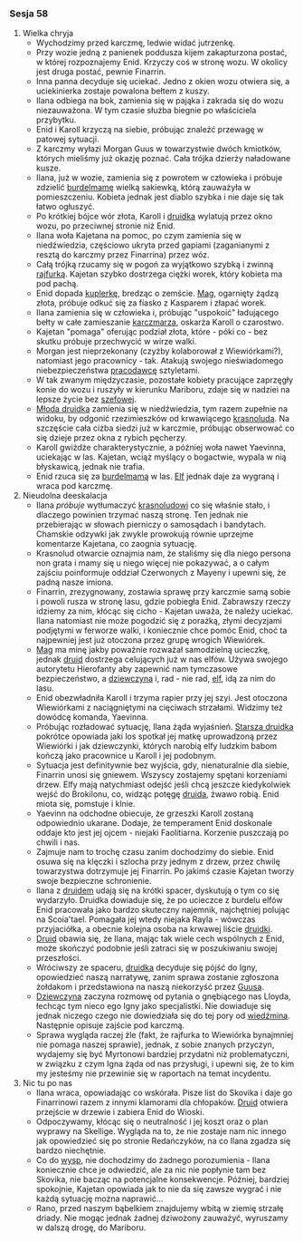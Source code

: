 ### Sesja 58
1. Wielka chryja
    - Wychodzimy przed karczmę, ledwie widać jutrzenkę.
    - Przy wozie jedną z panienek poddusza kijem zakapturzona postać, w której rozpoznajemy Enid. Krzyczy coś w stronę wozu. W okolicy jest druga postać, pewnie Finarrin.
    - Inna panna decyduje się uciekać. Jedno z okien wozu otwiera się, a uciekinierka zostaje powalona bełtem z kuszy.
    - Ilana odbiega na bok, zamienia się w pająka i zakrada się do wozu niezauważona. W tym czasie służba biegnie po właściciela przybytku.
    - Enid i Karoll krzyczą na siebie, próbując znaleźć przewagę w patowej sytuacji.
    - Z karczmy wyłazi Morgan Guus w towarzystwie dwóch kmiotków, których mieliśmy już okazję poznać. Cała trójka dzierży naładowane kusze.
    - Ilana, już w wozie, zamienia się z powrotem w człowieka i próbuje zdzielić [burdelmamę](Karoll) wielką sakiewką, którą zauważyła w pomieszczeniu. Kobieta jednak jest diablo szybka i nie daje się tak łatwo ogłuszyć.
    - Po krótkiej bójce wór złota, Karoll i [druidka](Ilana) wylatują przez okno wozu, po przeciwnej stronie niż Enid.
    - Ilana woła Kajetana na pomoc, po czym zamienia się w niedźwiedzia, częściowo ukryta przed gapiami (zaganianymi z resztą do karczmy przez Finarrina) przez wóz.
    - Całą trójką rzucamy się w pogoń za wyjątkowo szybką i zwinną [rajfurką](Karoll). Kajetan szybko dostrzega ciężki worek, który kobieta ma pod pachą.
    - Enid dopada [kuplerkę](Karoll), bredząc o zemście. [Mag](Kajetan), ogarnięty żądzą złota, próbuje odkuć się za fiasko z Kasparem i złapać worek.
    - Ilana zamienia się w człowieka i, próbując "uspokoić" ładującego bełty w całe zamieszanie [karczmarza](Morgan), oskarża Karoll o czarostwo.
    - Kajetan "pomaga" oferując podział złota, które - póki co - bez skutku próbuje przechwycić w wirze walki.
    - Morgan jest nieprzekonany (czyżby kolaborował z Wiewiórkami?), natomiast jego pracownicy - tak. Atakują swojego nieświadomego niebezpieczeństwa [pracodawcę](Morgan) sztyletami.
    - W tak zwanym międzyczasie, pozostałe kobiety pracujące zaprzęgły konie do wozu i ruszyły w kierunku Mariboru, zdaje się w nadziei na lepsze życie bez [szefowej](Karoll).
    - [Młoda druidka](Ilana) zamienia się w niedźwiedzia, tym razem zupełnie na widoku, by odgonić rzezimieszków od krwawiącego [krasnoluda](Morgan). Na szczęście cała ciżba siedzi już w karczmie, próbując obserwować co się dzieje przez okna z rybich pęcherzy.
    - Karoll gwiżdże charakterystycznie, a później woła nawet Yaevinna, uciekając w las. Kajetan, wciąż myślący o bogactwie, wypala w nią błyskawicą, jednak nie trafia.
    - Enid rzuca się za [burdelmamą](Karoll) w las. [Elf](Kajetan) jednak daje za wygraną i wraca pod karczmę.
2. Nieudolna deeskalacja
    - Ilana _próbuje_ wytłumaczyć [krasnoludowi](Morgan) co się właśnie stało, i dlaczego powinien trzymać naszą stronę. Ten jednak nie przebierając w słowach pierniczy o samosądach i bandytach. Chamskie odzywki jak zwykle prowokują równie uprzejme komentarze Kajetana, co zaognia sytuację.
    - Krasnolud otwarcie oznajmia nam, że staliśmy się dla niego persona non grata i mamy się u niego więcej nie pokazywać, a o całym zajściu poinformuje oddział Czerwonych z Mayeny i upewni się, że padną nasze imiona.
    - Finarrin, zrezygnowany, zostawia sprawę przy karczmie samą sobie i powoli rusza w stronę lasu, gdzie pobiegła Enid. Zabrawszy rzeczy idziemy za nim, kłócąc się cicho - Kajetan uważa, że należy uciekać. Ilana natomiast nie może pogodzić się z porażką, złymi decyzjami podjętymi w ferworze walki, i koniecznie chce pomóc Enid, choć ta najpewniej jest już otoczona przez grupę wrogich Wiewiórek.
    - [Mag](Kajetan) ma minę jakby poważnie rozważał samodzielną ucieczkę, jednak [druid](Finarrin) dostrzega celujących już w nas elfów. Używa swojego autorytetu Hierofanty aby zapewnić nam tymczasowe bezpieczeństwo, a [dziewczyna](Ilana) i, rad - nie rad, [elf](Kajetan), idą za nim do lasu.
    - Enid obezwładniła Karoll i trzyma rapier przy jej szyi. Jest otoczona Wiewiórkami z naciągniętymi na cięciwach strzałami. Widzimy też dowódcę komanda, Yaevinna.
    - Próbując rozładować sytuację, Ilana żąda wyjaśnień. [Starsza druidka](Enid) pokrótce opowiada jaki los spotkał jej matkę uprowadzoną przez Wiewiórki i jak dziewczynki, których narobią elfy ludzkim babom kończą jako pracownice u Karoll i jej podobnym.
    - Sytuacja jest definitywnie bez wyjścia, gdy, nienaturalnie dla siebie, Finarrin unosi się gniewem. Wszyscy zostajemy spętani korzeniami drzew. Elfy mają natychmiast odejść jeśli chcą jeszcze kiedykolwiek wejść do Brokilonu, co, widząc potęgę [druida](Finarrin), żwawo robią. Enid miota się, pomstuje i klnie.
    - Yaevinn na odchodne obiecuje, że grzeszki Karoll zostaną odpowiednio ukarane. Dodaje, że temperament Enid doskonale oddaje kto jest jej ojcem - niejaki Faolitiarna. Korzenie puszczają po chwili i nas. 
    - Zajmuje nam to trochę czasu zanim dochodzimy do siebie. Enid osuwa się na klęczki i szlocha przy jednym z drzew, przez chwilę towarzystwa dotrzymuje jej Finarrin. Po jakimś czasie Kajetan tworzy swoje bezpieczne schronienie.
    - Ilana z [druidem](Finarrin) udają się na krótki spacer, dyskutują o tym co się wydarzyło. Druidka dowiaduje się, że po ucieczce z burdelu elfów Enid pracowała jako bardzo skuteczny najemnik, najchętniej polując na Scoia'tael. Pomagała jej wtedy niejaka Rayla - wówczas przyjaciółka, a obecnie kolejna osoba na krwawej liście [druidki](Enid).
    - [Druid](Finarrin) obawia się, że Ilana, mając tak wiele cech wspólnych z Enid, może skończyć podobnie jeśli zatraci się w poszukiwaniu swojej przeszłości.
    - Wróciwszy ze spaceru, [druidka](Ilana) decyduje się pójść do Igny, opowiedzieć naszą narratywę, zanim sprawa zostanie zgłoszona żołdakom i przedstawiona na naszą niekorzyść przez [Guusa](Morgan).
    - [Dziewczyna](Ilana) zaczyna rozmowę od pytania o gnębiącego nas Lloyda, łechcąc tym nieco ego Igny jako specjalistki. Nie dowiaduje się jednak niczego czego nie dowiedziała się do tej pory od [wiedźmina](Gaetan). Następnie opisuje zajście pod karczmą. 
    - Sprawa wygląda raczej źle (fakt, że rajfurka to Wiewiórka bynajmniej nie pomaga naszej sprawie), jednak, z sobie znanych przyczyn, wydajemy się być Myrtonowi bardziej przydatni niż problematyczni, w związku z czym Igna żąda od nas przysługi, i upewni się, że to kim my jesteśmy nie przewinie się w raportach na temat incydentu.
3. Nic tu po nas
    - Ilana wraca, opowiadając co wskórała. Pisze list do Skovika i daje go Finarrinowi razem z innymi klamorami dla chłopaków. [Druid](Finarrin) otwiera przejście w drzewie i zabiera Enid do Wioski.
    - Odpoczywamy, kłócąc się o neutralność i jej koszt oraz o plan wyprawy na Skellige. Wygląda na to, że nie zostaje nam nic innego jak opowiedzieć się po stronie Redańczyków, na co Ilana zgadza się bardzo niechętnie. 
    - Co do [wysp](Skellige), nie dochodzimy do żadnego porozumienia - Ilana koniecznie chce je odwiedzić, ale za nic nie popłynie tam bez Skovika, nie bacząc na potencjalne konsekwencje. Później, bardziej spokojnie, Kajetan opowiada jak to nie da się zawsze wygrać i nie każdą sytuację można naprawić...
    - Rano, przed naszym bąbelkiem znajdujemy wbitą w ziemię strzałę driady. Nie mogąc jednak żadnej dziwożony zauważyć, wyruszamy w dalszą drogę, do Mariboru.